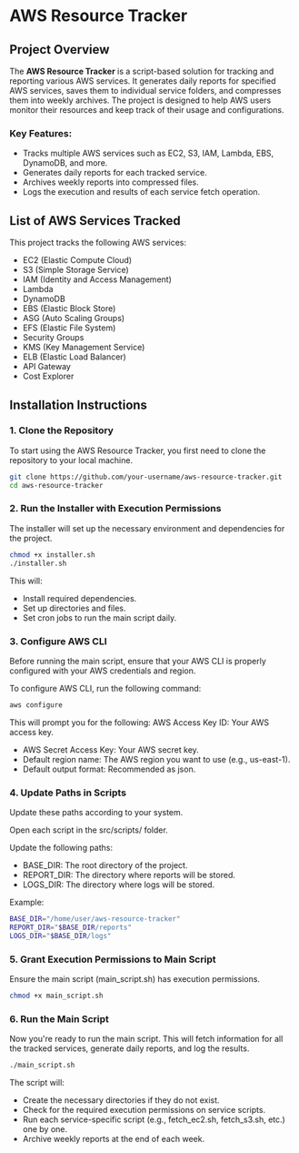 # AWS Resource Tracker

## Project Overview

The **AWS Resource Tracker** is a script-based solution for tracking and reporting various AWS services. It generates daily reports for specified AWS services, saves them to individual service folders, and compresses them into weekly archives. The project is designed to help AWS users monitor their resources and keep track of their usage and configurations.

### Key Features:

- Tracks multiple AWS services such as EC2, S3, IAM, Lambda, EBS, DynamoDB, and more.
- Generates daily reports for each tracked service.
- Archives weekly reports into compressed files.
- Logs the execution and results of each service fetch operation.

## List of AWS Services Tracked

This project tracks the following AWS services:

- EC2 (Elastic Compute Cloud)
- S3 (Simple Storage Service)
- IAM (Identity and Access Management)
- Lambda
- DynamoDB
- EBS (Elastic Block Store)
- ASG (Auto Scaling Groups)
- EFS (Elastic File System)
- Security Groups
- KMS (Key Management Service)
- ELB (Elastic Load Balancer)
- API Gateway
- Cost Explorer

## Installation Instructions

### 1. Clone the Repository

To start using the AWS Resource Tracker, you first need to clone the repository to your local machine.

```bash
git clone https://github.com/your-username/aws-resource-tracker.git
cd aws-resource-tracker
```
### 2. Run the Installer with Execution Permissions 
The installer will set up the necessary environment and dependencies for the project.

```bash
chmod +x installer.sh
./installer.sh
```
This will:

- Install required dependencies.
- Set up directories and files.
- Set cron jobs to run the main script daily.

### 3. Configure AWS CLI

Before running the main script, ensure that your AWS CLI is properly configured with your AWS credentials and region.

To configure AWS CLI, run the following command:

```bash
aws configure
```
This will prompt you for the following:
AWS Access Key ID: Your AWS access key.

- AWS Secret Access Key: Your AWS secret key.
- Default region name: The AWS region you want to use (e.g., us-east-1).
- Default output format: Recommended as json.

### 4. Update Paths in Scripts
Update these paths according to your system.

Open each script in the src/scripts/ folder.

Update the following paths:

- BASE_DIR: The root directory of the project.
- REPORT_DIR: The directory where reports will be stored.
- LOGS_DIR: The directory where logs will be stored.

Example:

```bash
BASE_DIR="/home/user/aws-resource-tracker"
REPORT_DIR="$BASE_DIR/reports"
LOGS_DIR="$BASE_DIR/logs"
```

### 5. Grant Execution Permissions to Main Script
Ensure the main script (main_script.sh) has execution permissions.

```bash
chmod +x main_script.sh
```
### 6. Run the Main Script
Now you're ready to run the main script. This will fetch information for all the tracked services, generate daily reports, and log the results.

```bash
./main_script.sh
```
The script will:

- Create the necessary directories if they do not exist.
- Check for the required execution permissions on service scripts.
- Run each service-specific script (e.g., fetch_ec2.sh, fetch_s3.sh, etc.) one by one.
- Archive weekly reports at the end of each week.